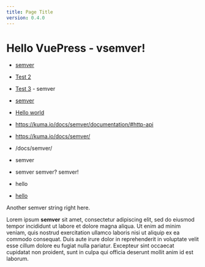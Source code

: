 ```yaml
---
title: Page Title
version: 0.4.0
---
```


# Hello VuePress - vsemver!

- [semver](https://kuma.io/docs/semver/documentation/#http-api)
- [Test 2](https://kuma.io/docs/semver/)
- [Test 3](/docs/semver/) - semver
- [semver](semver)
- [Hello world](https://google.com/semver/)

- https://kuma.io/docs/semver/documentation/#http-api
- https://kuma.io/docs/semver/
- /docs/semver/
- semver
- semver semver? semver!
- hello
- [hello](hello)

Another semver string right here.

Lorem ipsum **semver** sit amet, consectetur adipiscing elit, sed do eiusmod tempor incididunt ut labore et dolore magna aliqua. Ut enim ad minim veniam, quis nostrud exercitation ullamco laboris nisi ut aliquip ex ea commodo consequat. Duis aute irure dolor in reprehenderit in voluptate velit esse cillum dolore eu fugiat nulla pariatur. Excepteur sint occaecat cupidatat non proident, sunt in culpa qui officia deserunt mollit anim id est laborum.

